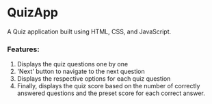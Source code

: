 # QuizApp
A Quiz application built using HTML, CSS, and JavaScript.
### Features:
1. Displays the quiz questions one by one
2. 'Next' button to navigate to the next question
3. Displays the respective options for each quiz question
4. Finally, displays the quiz score based on the number of correctly answered questions and the preset score for each correct answer.
